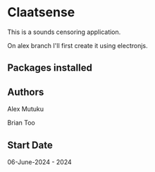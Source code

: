 # Claatsense

This is a sounds censoring application.

On alex branch I'll first create it using electronjs.

## Packages installed



## Authors

Alex Mutuku

Brian Too

## Start Date

06-June-2024 - 2024
